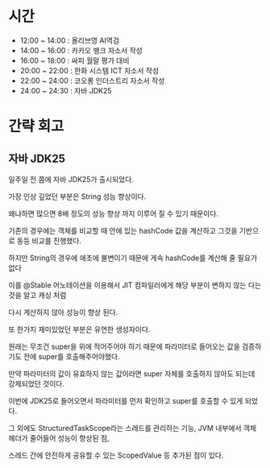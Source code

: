 # 시간

- 12:00 ~ 14:00 : 올리브영 AI역검
- 14:00 ~ 16:00 : 카카오 뱅크 자소서 작성
- 16:00 ~ 18:00 : 싸피 월말 평가 대비
- 20:00 ~ 22:00 : 한화 시스템 ICT 자소서 작성
- 22:00 ~ 24:00 : 코오롱 인더스트리 자소서 작성
- 24:00 ~ 24:30 : 자바 JDK25

# 간략 회고

## 자바 JDK25

일주일 전 쯤에 자바 JDK25가 출시되었다.

가장 인상 깊었던 부분은 String 성능 향상이다.

왜냐하면 많으면 8배 정도의 성능 향상 까지 이루어 질 수 있기 때문이다.

기존의 경우에는 객체를 비교할 때 안에 있는 hashCode 값을 계산하고 그것을 기반으로 동등 비교를 진행했다.

하지만 String의 경우에 애초에 불변이기 때문에 게속 hashCode를 계산해 줄 필요가 없다

이를 @Stable 어노테이션을 이용해서 JIT 컴파일러에게 해당 부분이 변하지 않는 다는 것을 알고 캐싱 처럼

다시 계산하지 않아 성능이 향상 된다.

또 한가지 재미있었던 부분은 유연한 생성자이다.

원래는 무조건 super을 위에 적어주어야 하기 때문에 파라미터로 들어오는 값을 검증하기도 전에 super를 호출해주어야했다.

만약 파라미터의 값이 유효하지 않는 값이라면 super 자체를 호출하지 않아도 되는데 강제되었던 것이다.

이번에 JDK25로 들어오면서 파라미터를 먼저 확인하고 super를 호출할 수 있게 되었다.

그 외에도 StructuredTaskScope라는 스레드를 관리하는 기능, JVM 내부에서 객체 헤더가 줄어들어 성능이 향상된 점,

스레드 간에 안전하게 공유할 수 있는 ScopedValue 등 추가된 점이 있다.